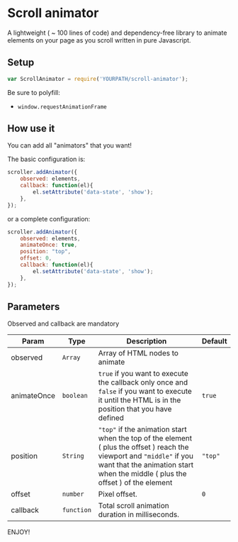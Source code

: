# Scroll animator

A lightweight ( ~ 100 lines of code) and dependency-free library to animate elements on your page as you scroll written in pure Javascript. 

## Setup

```js
var ScrollAnimator = require('YOURPATH/scroll-animator');

```

Be sure to polyfill:
- `window.requestAnimationFrame`


## How use it
You can add all "animators" that you want!

The basic configuration is:

```js
scroller.addAnimator({
	observed: elements,
	callback: function(el){
		el.setAttribute('data-state', 'show');
	},
});

```

or a complete configuration:
```js
scroller.addAnimator({
	observed: elements,
	animateOnce: true,
	position: "top",
	offset: 0,
	callback: function(el){
		el.setAttribute('data-state', 'show');
	},
});

```
## Parameters

Observed and callback are mandatory

| Param | Type | Description | Default |
| --- | --- | --- | --- |
| observed | <code>Array</code> | Array of HTML nodes to animate||
| animateOnce | <code>boolean</code> | <code>true</code> if you want to execute the callback only once and <code>false</code> if you want to execute it until the HTML is in the position that you have defined| <code>true</code> |
| position | <code>String</code> | <code>"top"</code> if the animation start when the top of the element ( plus the offset ) reach the viewport and <code>"middle"</code> if you want that the animation start when the middle ( plus the offset )  of the element | <code>"top"</code>|
| offset | <code>number</code> | Pixel offset. | <code>0</code> |
| callback | <code>function</code> | Total scroll animation duration in milliseconds. ||


ENJOY!
